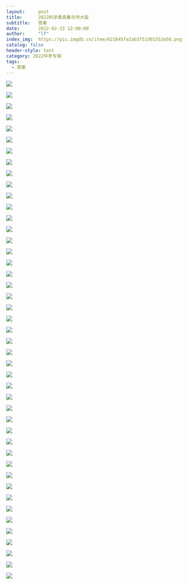 ```yaml
---
layout:     post
title:      2022科学甬真集华师大版
subtitle:   答案
date:       2022-02-23 12:00:00
author:     "lf"
index_img:  https://pic.imgdb.cn/item/621645fe2ab3f51d91552e58.png
catalog: false
header-style: text
category: 2022中考专辑
tags:
  - 答案
---
```



![](https://pic.imgdb.cn/item/6216418f2ab3f51d9147885d.png)

![](https://pic.imgdb.cn/item/6216418f2ab3f51d91478875.png)

![](https://pic.imgdb.cn/item/6216418f2ab3f51d91478889.png)

![](https://pic.imgdb.cn/item/6216418f2ab3f51d9147889a.png)

![](https://pic.imgdb.cn/item/6216418f2ab3f51d914788bc.png)

![](https://pic.imgdb.cn/item/621642182ab3f51d91492263.png)

![](https://pic.imgdb.cn/item/621642182ab3f51d91492276.png)

![](https://pic.imgdb.cn/item/621642182ab3f51d91492282.png)

![](https://pic.imgdb.cn/item/621642182ab3f51d91492294.png)

![](https://pic.imgdb.cn/item/621642182ab3f51d914922b0.png)

![](https://pic.imgdb.cn/item/621642632ab3f51d914a0c32.png)

![](https://pic.imgdb.cn/item/621642632ab3f51d914a0c4b.png)

![](https://pic.imgdb.cn/item/621642632ab3f51d914a0c77.png)

![](https://pic.imgdb.cn/item/621642632ab3f51d914a0c8b.png)

![](https://pic.imgdb.cn/item/621642632ab3f51d914a0ca0.png)

![](https://pic.imgdb.cn/item/621642ec2ab3f51d914bbbf7.png)

![](https://pic.imgdb.cn/item/621642ec2ab3f51d914bbc0a.png)

![](https://pic.imgdb.cn/item/621642ec2ab3f51d914bbc31.png)

![](https://pic.imgdb.cn/item/621642ec2ab3f51d914bbc3e.png)

![](https://pic.imgdb.cn/item/621642ec2ab3f51d914bbc47.png)

![](https://pic.imgdb.cn/item/621643322ab3f51d914c997d.png)

![](https://pic.imgdb.cn/item/621643322ab3f51d914c998e.png)

![](https://pic.imgdb.cn/item/621643322ab3f51d914c99b0.png)

![](https://pic.imgdb.cn/item/621643322ab3f51d914c99d2.png)

![](https://pic.imgdb.cn/item/621643322ab3f51d914c99e8.png)

![](https://pic.imgdb.cn/item/6216438a2ab3f51d914da7d5.png)

![](https://pic.imgdb.cn/item/6216438a2ab3f51d914da7ed.png)

![](https://pic.imgdb.cn/item/6216438a2ab3f51d914da7fd.png)

![](https://pic.imgdb.cn/item/6216438a2ab3f51d914da811.png)

![](https://pic.imgdb.cn/item/6216438a2ab3f51d914da82b.png)

![](https://pic.imgdb.cn/item/621643f32ab3f51d914edf54.png)

![](https://pic.imgdb.cn/item/621643f32ab3f51d914edf76.png)

![](https://pic.imgdb.cn/item/621643f32ab3f51d914edf9e.png)

![](https://pic.imgdb.cn/item/621643f32ab3f51d914edfc3.png)

![](https://pic.imgdb.cn/item/621643f32ab3f51d914edfee.png)

![](https://pic.imgdb.cn/item/621644732ab3f51d915069ba.png)

![](https://pic.imgdb.cn/item/621644732ab3f51d915069c5.png)

![](https://pic.imgdb.cn/item/621644732ab3f51d915069d8.png)

![](https://pic.imgdb.cn/item/621644732ab3f51d915069e4.png)

![](https://pic.imgdb.cn/item/621644732ab3f51d915069f7.png)

![](https://pic.imgdb.cn/item/6216450a2ab3f51d91523d2e.png)

![](https://pic.imgdb.cn/item/6216450a2ab3f51d91523d47.png)

![](https://pic.imgdb.cn/item/6216450a2ab3f51d91523d6a.png)

![](https://pic.imgdb.cn/item/6216450a2ab3f51d91523d82.png)

![](https://pic.imgdb.cn/item/6216450a2ab3f51d91523d96.png)
